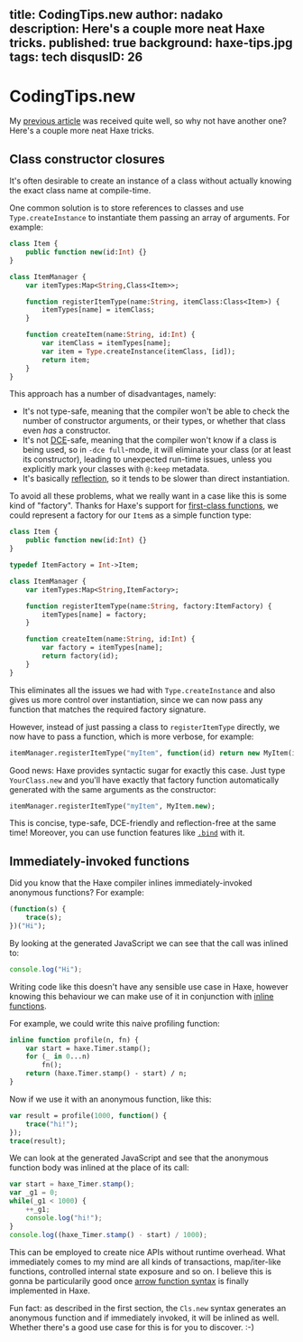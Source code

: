 title: CodingTips.new
author: nadako
description: Here's a couple more neat Haxe tricks. 
published: true
background: haxe-tips.jpg
tags: tech
disqusID: 26
---
# CodingTips.new

My [previous article](http://haxe.org/blog/haxe-coding-tips/) was received quite well, so why not have another one?
Here's a couple more neat Haxe tricks.

## Class constructor closures

It's often desirable to create an instance of a class without actually knowing the exact class name at compile-time.

One common solution is to store references to classes and use `Type.createInstance` to instantiate them passing an
array of arguments. For example:

```haxe
class Item {
    public function new(id:Int) {}
}

class ItemManager {
    var itemTypes:Map<String,Class<Item>>;

    function registerItemType(name:String, itemClass:Class<Item>) {
        itemTypes[name] = itemClass;
    }

    function createItem(name:String, id:Int) {
        var itemClass = itemTypes[name];
        var item = Type.createInstance(itemClass, [id]);
        return item;
    }
}
```

This approach has a number of disadvantages, namely:
 * It's not type-safe, meaning that the compiler won't be able to check the number of constructor arguments, or their
   types, or whether that class even _has_ a constructor.
 * It's not [DCE](http://haxe.org/manual/cr-dce.html)-safe, meaning that the compiler won't know if a class is being used,
   so in `-dce full`-mode, it will eliminate your class (or at least its constructor), leading to unexpected run-time
   issues, unless you explicitly mark your classes with `@:keep` metadata.
 * It's basically [reflection](https://haxe.org/manual/std-reflection.html), so it tends to be slower than direct instantiation.

To avoid all these problems, what we really want in a case like this is some kind of "factory". Thanks for Haxe's
support for [first-class functions](http://haxe.org/manual/expression-function.html), we could represent a factory
for our `Item`s as a simple function type:

```haxe
class Item {
    public function new(id:Int) {}
}

typedef ItemFactory = Int->Item;

class ItemManager {
    var itemTypes:Map<String,ItemFactory>;

    function registerItemType(name:String, factory:ItemFactory) {
        itemTypes[name] = factory;
    }

    function createItem(name:String, id:Int) {
        var factory = itemTypes[name];
        return factory(id);
    }
}
```

This eliminates all the issues we had with `Type.createInstance` and also gives us more control over instantiation,
since we can now pass any function that matches the required factory signature.

However, instead of just passing a class to `registerItemType` directly, we now have to pass a function, which is
more verbose, for example:

```haxe
itemManager.registerItemType("myItem", function(id) return new MyItem(id));
```

Good news: Haxe provides syntactic sugar for exactly this case. Just type `YourClass.new` and you'll have exactly
that factory function automatically generated with the same arguments as the constructor:

```haxe
itemManager.registerItemType("myItem", MyItem.new);
```

This is concise, type-safe, DCE-friendly and reflection-free at the same time! Moreover, you can use function features
like [`.bind`](http://haxe.org/manual/lf-function-bindings.html) with it.

## Immediately-invoked functions

Did you know that the Haxe compiler inlines immediately-invoked anonymous functions? For example:

```haxe
(function(s) {
    trace(s);
})("Hi");
```

By looking at the generated JavaScript we can see that the call was inlined to:

```js
console.log("Hi");
```

Writing code like this doesn't have any sensible use case in Haxe, however knowing
this behaviour we can make use of it in conjunction with [inline functions](http://haxe.org/manual/class-field-inline.html).

For example, we could write this naive profiling function:

```haxe
inline function profile(n, fn) {
    var start = haxe.Timer.stamp();
    for (_ in 0...n)
        fn();
    return (haxe.Timer.stamp() - start) / n;
}
```

Now if we use it with an anonymous function, like this:

```haxe
var result = profile(1000, function() {
    trace("hi!");
});
trace(result);
```

We can look at the generated JavaScript and see that the anonymous function body was
inlined at the place of its call:

```js
var start = haxe_Timer.stamp();
var _g1 = 0;
while(_g1 < 1000) {
	++_g1;
	console.log("hi!");
}
console.log((haxe_Timer.stamp() - start) / 1000);
```

This can be employed to create nice APIs without runtime overhead. What immediately comes to my mind
are all kinds of transactions, map/iter-like functions, controlled internal state exposure and so on.
I believe this is gonna be particularily good once [arrow function syntax](https://github.com/HaxeFoundation/haxe-evolution/blob/master/proposals/0002-arrow-functions.md)
is finally implemented in Haxe.

Fun fact: as described in the first section, the `Cls.new` syntax generates an anonymous function and if immediately invoked,
it will be inlined as well. Whether there's a good use case for this is for you to discover. :-)
